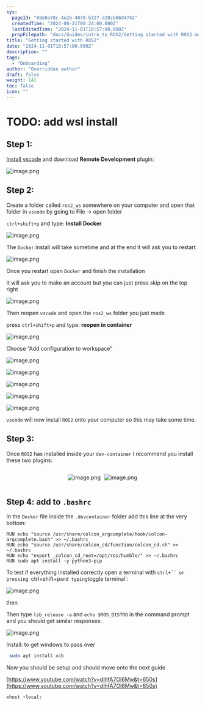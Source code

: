 ```yaml
---
sys:
  pageId: "89e0a78c-4e2b-4070-b327-d28cb0694742"
  createdTime: "2024-08-21T00:24:00.000Z"
  lastEditedTime: "2024-11-01T18:57:00.000Z"
  propFilepath: "docs/Guides/intro_to_ROS2/Getting started with ROS2.md"
title: "Getting started with ROS2"
date: "2024-11-01T18:57:00.000Z"
description: ""
tags:
  - "Onboarding"
author: "Overridden author"
draft: false
weight: 141
toc: false
icon: ""
---
```


# TODO: add wsl install

## Step 1:

[Install vscode](https://code.visualstudio.com/download) and download **Remote Development** plugin:

![image.png](https://prod-files-secure.s3.us-west-2.amazonaws.com/d518164a-d88e-44d1-a4ee-3adb3bd8bce0/efb52993-1881-4a40-b95e-6f020334f022/image.png?X-Amz-Algorithm=AWS4-HMAC-SHA256&X-Amz-Content-Sha256=UNSIGNED-PAYLOAD&X-Amz-Credential=ASIAZI2LB466ZVVNXJXP%2F20250504%2Fus-west-2%2Fs3%2Faws4_request&X-Amz-Date=20250504T150730Z&X-Amz-Expires=3600&X-Amz-Security-Token=IQoJb3JpZ2luX2VjEG4aCXVzLXdlc3QtMiJIMEYCIQDZOBMY5d2%2FQu%2BFBEu1jPimx6oOAH8aLBgBcImrF0nq7QIhANX5Ga7NLD%2FHkIztJa6swoCHCt6t9K%2BOXSS%2BcSCEfb7jKv8DCBcQABoMNjM3NDIzMTgzODA1IgwkTG%2FQ2zi2n58rkacq3AO62gO7%2B9fyxb3yM8JGyLkvtDzxvJqRKk1J8C8MjVlRjXBt82nQFDpeathHpoxxHuAcKK09jekjVUd4N8Qlgjdd1H1Wy5IPVeyKa5fSZIvVqaUw6lt%2FftKTFSjaZM0vyHp4CZMDZmDxkPFpH8TATvAMkeoQ86lkQfdNK739SmMXrlVHMdATrtm%2FInEuij5GF%2BPVPS4EOWhzh2xHrGromhjjhXzgXPkXOAFk%2FZwDZi4JMm1BrHOrXyKEcUfI6ZLLIdV%2FGPztkqLLfhejeRtT7zynyQbpDmnJvlthvKTPOK5ur33VaxKYQcwOY5q7sIs%2Bt45MmCELk%2BETxpKVmLSUffvpTiZvgJteYmm41uiLLOwefYJJCTsPt7z9kVy6cLxL0%2FMvP%2Bmes1IhVyjQZMzNO13ktdNNEiHQQphnd2XErls6t1EPa%2BdlF9aHz9iGvByMhd27amkmbMDJxlaDB3ffhXTVPoBxCsOnNJm6KrNu0O94ui%2Bl2BtEeQkq0mVWQx3JXbZvknBsnOqJavCnWG84ciGUwd0LAKzTIxwFHtbwFj2h1J0mwPoD7mXWqdK0F3cfnVk%2FG4Fmyj4SIW5AVPKpSek1xLOdaFNsOltY%2B%2FvCv%2BXbUvH%2BEZCuhwQoIYXzIjDw4N3ABjqkATLCYD6e9tF1Z0db80Nfi0Wev%2F5lu5MoKYpHsh%2BhjYSg5MAROhyZ5vlaLyP93LdyXjzEDMnyBgBWnm4%2BUx0TUlG2NBt%2BHk2OykLRr9AhG%2F0CPTcKtGXnJXMo59zobiCPdHZg%2BXPsjIitR3TEXbTqttY7jtqBCBPj1Jh3f8pcyldS4lbQEk2FsAKvP2XZnXIykO8oVRlbG1%2Fwl7ojqQGndDq9MotK&X-Amz-Signature=58543f134af8fab1e38ac52852cce026a792ac99a8b29cd6b8d46369f8703166&X-Amz-SignedHeaders=host&x-id=GetObject)

## Step 2:

Create a folder called `ros2_ws` somewhere on your computer and open that folder in `vscode` by going to File → open folder 

`ctrl+shift+p` and type: **Install Docker**

![image.png](https://prod-files-secure.s3.us-west-2.amazonaws.com/d518164a-d88e-44d1-a4ee-3adb3bd8bce0/2269dc0e-1cd5-47ff-bceb-c04ad9b2eab0/image.png?X-Amz-Algorithm=AWS4-HMAC-SHA256&X-Amz-Content-Sha256=UNSIGNED-PAYLOAD&X-Amz-Credential=ASIAZI2LB466ZVVNXJXP%2F20250504%2Fus-west-2%2Fs3%2Faws4_request&X-Amz-Date=20250504T150730Z&X-Amz-Expires=3600&X-Amz-Security-Token=IQoJb3JpZ2luX2VjEG4aCXVzLXdlc3QtMiJIMEYCIQDZOBMY5d2%2FQu%2BFBEu1jPimx6oOAH8aLBgBcImrF0nq7QIhANX5Ga7NLD%2FHkIztJa6swoCHCt6t9K%2BOXSS%2BcSCEfb7jKv8DCBcQABoMNjM3NDIzMTgzODA1IgwkTG%2FQ2zi2n58rkacq3AO62gO7%2B9fyxb3yM8JGyLkvtDzxvJqRKk1J8C8MjVlRjXBt82nQFDpeathHpoxxHuAcKK09jekjVUd4N8Qlgjdd1H1Wy5IPVeyKa5fSZIvVqaUw6lt%2FftKTFSjaZM0vyHp4CZMDZmDxkPFpH8TATvAMkeoQ86lkQfdNK739SmMXrlVHMdATrtm%2FInEuij5GF%2BPVPS4EOWhzh2xHrGromhjjhXzgXPkXOAFk%2FZwDZi4JMm1BrHOrXyKEcUfI6ZLLIdV%2FGPztkqLLfhejeRtT7zynyQbpDmnJvlthvKTPOK5ur33VaxKYQcwOY5q7sIs%2Bt45MmCELk%2BETxpKVmLSUffvpTiZvgJteYmm41uiLLOwefYJJCTsPt7z9kVy6cLxL0%2FMvP%2Bmes1IhVyjQZMzNO13ktdNNEiHQQphnd2XErls6t1EPa%2BdlF9aHz9iGvByMhd27amkmbMDJxlaDB3ffhXTVPoBxCsOnNJm6KrNu0O94ui%2Bl2BtEeQkq0mVWQx3JXbZvknBsnOqJavCnWG84ciGUwd0LAKzTIxwFHtbwFj2h1J0mwPoD7mXWqdK0F3cfnVk%2FG4Fmyj4SIW5AVPKpSek1xLOdaFNsOltY%2B%2FvCv%2BXbUvH%2BEZCuhwQoIYXzIjDw4N3ABjqkATLCYD6e9tF1Z0db80Nfi0Wev%2F5lu5MoKYpHsh%2BhjYSg5MAROhyZ5vlaLyP93LdyXjzEDMnyBgBWnm4%2BUx0TUlG2NBt%2BHk2OykLRr9AhG%2F0CPTcKtGXnJXMo59zobiCPdHZg%2BXPsjIitR3TEXbTqttY7jtqBCBPj1Jh3f8pcyldS4lbQEk2FsAKvP2XZnXIykO8oVRlbG1%2Fwl7ojqQGndDq9MotK&X-Amz-Signature=ba1cad5869f29484fff023991450bb713272e6058d8f7e8fec5d747930f1eb6c&X-Amz-SignedHeaders=host&x-id=GetObject)

The `Docker` install will take sometime and at the end it will ask you to restart

![image.png](https://prod-files-secure.s3.us-west-2.amazonaws.com/d518164a-d88e-44d1-a4ee-3adb3bd8bce0/ed233f78-be33-4b1f-b89c-9c346c0e961e/image.png?X-Amz-Algorithm=AWS4-HMAC-SHA256&X-Amz-Content-Sha256=UNSIGNED-PAYLOAD&X-Amz-Credential=ASIAZI2LB466ZVVNXJXP%2F20250504%2Fus-west-2%2Fs3%2Faws4_request&X-Amz-Date=20250504T150730Z&X-Amz-Expires=3600&X-Amz-Security-Token=IQoJb3JpZ2luX2VjEG4aCXVzLXdlc3QtMiJIMEYCIQDZOBMY5d2%2FQu%2BFBEu1jPimx6oOAH8aLBgBcImrF0nq7QIhANX5Ga7NLD%2FHkIztJa6swoCHCt6t9K%2BOXSS%2BcSCEfb7jKv8DCBcQABoMNjM3NDIzMTgzODA1IgwkTG%2FQ2zi2n58rkacq3AO62gO7%2B9fyxb3yM8JGyLkvtDzxvJqRKk1J8C8MjVlRjXBt82nQFDpeathHpoxxHuAcKK09jekjVUd4N8Qlgjdd1H1Wy5IPVeyKa5fSZIvVqaUw6lt%2FftKTFSjaZM0vyHp4CZMDZmDxkPFpH8TATvAMkeoQ86lkQfdNK739SmMXrlVHMdATrtm%2FInEuij5GF%2BPVPS4EOWhzh2xHrGromhjjhXzgXPkXOAFk%2FZwDZi4JMm1BrHOrXyKEcUfI6ZLLIdV%2FGPztkqLLfhejeRtT7zynyQbpDmnJvlthvKTPOK5ur33VaxKYQcwOY5q7sIs%2Bt45MmCELk%2BETxpKVmLSUffvpTiZvgJteYmm41uiLLOwefYJJCTsPt7z9kVy6cLxL0%2FMvP%2Bmes1IhVyjQZMzNO13ktdNNEiHQQphnd2XErls6t1EPa%2BdlF9aHz9iGvByMhd27amkmbMDJxlaDB3ffhXTVPoBxCsOnNJm6KrNu0O94ui%2Bl2BtEeQkq0mVWQx3JXbZvknBsnOqJavCnWG84ciGUwd0LAKzTIxwFHtbwFj2h1J0mwPoD7mXWqdK0F3cfnVk%2FG4Fmyj4SIW5AVPKpSek1xLOdaFNsOltY%2B%2FvCv%2BXbUvH%2BEZCuhwQoIYXzIjDw4N3ABjqkATLCYD6e9tF1Z0db80Nfi0Wev%2F5lu5MoKYpHsh%2BhjYSg5MAROhyZ5vlaLyP93LdyXjzEDMnyBgBWnm4%2BUx0TUlG2NBt%2BHk2OykLRr9AhG%2F0CPTcKtGXnJXMo59zobiCPdHZg%2BXPsjIitR3TEXbTqttY7jtqBCBPj1Jh3f8pcyldS4lbQEk2FsAKvP2XZnXIykO8oVRlbG1%2Fwl7ojqQGndDq9MotK&X-Amz-Signature=b32bd8778b62bfb1a60eea949877c3909a7c641cb051a96e39e9509f837b93c2&X-Amz-SignedHeaders=host&x-id=GetObject)

Once you restart open `Docker` and finish the installation

It will ask you to make an account but you can just press skip on the top right

![image.png](https://prod-files-secure.s3.us-west-2.amazonaws.com/d518164a-d88e-44d1-a4ee-3adb3bd8bce0/21010ad9-1659-4fd9-9f59-9932a09b2a3d/image.png?X-Amz-Algorithm=AWS4-HMAC-SHA256&X-Amz-Content-Sha256=UNSIGNED-PAYLOAD&X-Amz-Credential=ASIAZI2LB466ZVVNXJXP%2F20250504%2Fus-west-2%2Fs3%2Faws4_request&X-Amz-Date=20250504T150730Z&X-Amz-Expires=3600&X-Amz-Security-Token=IQoJb3JpZ2luX2VjEG4aCXVzLXdlc3QtMiJIMEYCIQDZOBMY5d2%2FQu%2BFBEu1jPimx6oOAH8aLBgBcImrF0nq7QIhANX5Ga7NLD%2FHkIztJa6swoCHCt6t9K%2BOXSS%2BcSCEfb7jKv8DCBcQABoMNjM3NDIzMTgzODA1IgwkTG%2FQ2zi2n58rkacq3AO62gO7%2B9fyxb3yM8JGyLkvtDzxvJqRKk1J8C8MjVlRjXBt82nQFDpeathHpoxxHuAcKK09jekjVUd4N8Qlgjdd1H1Wy5IPVeyKa5fSZIvVqaUw6lt%2FftKTFSjaZM0vyHp4CZMDZmDxkPFpH8TATvAMkeoQ86lkQfdNK739SmMXrlVHMdATrtm%2FInEuij5GF%2BPVPS4EOWhzh2xHrGromhjjhXzgXPkXOAFk%2FZwDZi4JMm1BrHOrXyKEcUfI6ZLLIdV%2FGPztkqLLfhejeRtT7zynyQbpDmnJvlthvKTPOK5ur33VaxKYQcwOY5q7sIs%2Bt45MmCELk%2BETxpKVmLSUffvpTiZvgJteYmm41uiLLOwefYJJCTsPt7z9kVy6cLxL0%2FMvP%2Bmes1IhVyjQZMzNO13ktdNNEiHQQphnd2XErls6t1EPa%2BdlF9aHz9iGvByMhd27amkmbMDJxlaDB3ffhXTVPoBxCsOnNJm6KrNu0O94ui%2Bl2BtEeQkq0mVWQx3JXbZvknBsnOqJavCnWG84ciGUwd0LAKzTIxwFHtbwFj2h1J0mwPoD7mXWqdK0F3cfnVk%2FG4Fmyj4SIW5AVPKpSek1xLOdaFNsOltY%2B%2FvCv%2BXbUvH%2BEZCuhwQoIYXzIjDw4N3ABjqkATLCYD6e9tF1Z0db80Nfi0Wev%2F5lu5MoKYpHsh%2BhjYSg5MAROhyZ5vlaLyP93LdyXjzEDMnyBgBWnm4%2BUx0TUlG2NBt%2BHk2OykLRr9AhG%2F0CPTcKtGXnJXMo59zobiCPdHZg%2BXPsjIitR3TEXbTqttY7jtqBCBPj1Jh3f8pcyldS4lbQEk2FsAKvP2XZnXIykO8oVRlbG1%2Fwl7ojqQGndDq9MotK&X-Amz-Signature=d09cd53286f2ba18491a5c64bb0da6981ebe3eb9d8c037bf0bbc28908c86487a&X-Amz-SignedHeaders=host&x-id=GetObject)

Then reopen `vscode` and open the `ros2_ws` folder you just made

press `ctrl+shift+p` and type: **reopen in container**

![image.png](https://prod-files-secure.s3.us-west-2.amazonaws.com/d518164a-d88e-44d1-a4ee-3adb3bd8bce0/4e93b8c2-41ad-488c-8095-c74205196118/image.png?X-Amz-Algorithm=AWS4-HMAC-SHA256&X-Amz-Content-Sha256=UNSIGNED-PAYLOAD&X-Amz-Credential=ASIAZI2LB466ZVVNXJXP%2F20250504%2Fus-west-2%2Fs3%2Faws4_request&X-Amz-Date=20250504T150730Z&X-Amz-Expires=3600&X-Amz-Security-Token=IQoJb3JpZ2luX2VjEG4aCXVzLXdlc3QtMiJIMEYCIQDZOBMY5d2%2FQu%2BFBEu1jPimx6oOAH8aLBgBcImrF0nq7QIhANX5Ga7NLD%2FHkIztJa6swoCHCt6t9K%2BOXSS%2BcSCEfb7jKv8DCBcQABoMNjM3NDIzMTgzODA1IgwkTG%2FQ2zi2n58rkacq3AO62gO7%2B9fyxb3yM8JGyLkvtDzxvJqRKk1J8C8MjVlRjXBt82nQFDpeathHpoxxHuAcKK09jekjVUd4N8Qlgjdd1H1Wy5IPVeyKa5fSZIvVqaUw6lt%2FftKTFSjaZM0vyHp4CZMDZmDxkPFpH8TATvAMkeoQ86lkQfdNK739SmMXrlVHMdATrtm%2FInEuij5GF%2BPVPS4EOWhzh2xHrGromhjjhXzgXPkXOAFk%2FZwDZi4JMm1BrHOrXyKEcUfI6ZLLIdV%2FGPztkqLLfhejeRtT7zynyQbpDmnJvlthvKTPOK5ur33VaxKYQcwOY5q7sIs%2Bt45MmCELk%2BETxpKVmLSUffvpTiZvgJteYmm41uiLLOwefYJJCTsPt7z9kVy6cLxL0%2FMvP%2Bmes1IhVyjQZMzNO13ktdNNEiHQQphnd2XErls6t1EPa%2BdlF9aHz9iGvByMhd27amkmbMDJxlaDB3ffhXTVPoBxCsOnNJm6KrNu0O94ui%2Bl2BtEeQkq0mVWQx3JXbZvknBsnOqJavCnWG84ciGUwd0LAKzTIxwFHtbwFj2h1J0mwPoD7mXWqdK0F3cfnVk%2FG4Fmyj4SIW5AVPKpSek1xLOdaFNsOltY%2B%2FvCv%2BXbUvH%2BEZCuhwQoIYXzIjDw4N3ABjqkATLCYD6e9tF1Z0db80Nfi0Wev%2F5lu5MoKYpHsh%2BhjYSg5MAROhyZ5vlaLyP93LdyXjzEDMnyBgBWnm4%2BUx0TUlG2NBt%2BHk2OykLRr9AhG%2F0CPTcKtGXnJXMo59zobiCPdHZg%2BXPsjIitR3TEXbTqttY7jtqBCBPj1Jh3f8pcyldS4lbQEk2FsAKvP2XZnXIykO8oVRlbG1%2Fwl7ojqQGndDq9MotK&X-Amz-Signature=799b73f206e3f81672fcb3dc6d574068a394d17dcbc6519fe1c2091d32dd4705&X-Amz-SignedHeaders=host&x-id=GetObject)

Choose “Add configuration to workspace”

![image.png](https://prod-files-secure.s3.us-west-2.amazonaws.com/d518164a-d88e-44d1-a4ee-3adb3bd8bce0/9560b282-5060-4989-ba37-97e7b2c22476/image.png?X-Amz-Algorithm=AWS4-HMAC-SHA256&X-Amz-Content-Sha256=UNSIGNED-PAYLOAD&X-Amz-Credential=ASIAZI2LB466ZVVNXJXP%2F20250504%2Fus-west-2%2Fs3%2Faws4_request&X-Amz-Date=20250504T150730Z&X-Amz-Expires=3600&X-Amz-Security-Token=IQoJb3JpZ2luX2VjEG4aCXVzLXdlc3QtMiJIMEYCIQDZOBMY5d2%2FQu%2BFBEu1jPimx6oOAH8aLBgBcImrF0nq7QIhANX5Ga7NLD%2FHkIztJa6swoCHCt6t9K%2BOXSS%2BcSCEfb7jKv8DCBcQABoMNjM3NDIzMTgzODA1IgwkTG%2FQ2zi2n58rkacq3AO62gO7%2B9fyxb3yM8JGyLkvtDzxvJqRKk1J8C8MjVlRjXBt82nQFDpeathHpoxxHuAcKK09jekjVUd4N8Qlgjdd1H1Wy5IPVeyKa5fSZIvVqaUw6lt%2FftKTFSjaZM0vyHp4CZMDZmDxkPFpH8TATvAMkeoQ86lkQfdNK739SmMXrlVHMdATrtm%2FInEuij5GF%2BPVPS4EOWhzh2xHrGromhjjhXzgXPkXOAFk%2FZwDZi4JMm1BrHOrXyKEcUfI6ZLLIdV%2FGPztkqLLfhejeRtT7zynyQbpDmnJvlthvKTPOK5ur33VaxKYQcwOY5q7sIs%2Bt45MmCELk%2BETxpKVmLSUffvpTiZvgJteYmm41uiLLOwefYJJCTsPt7z9kVy6cLxL0%2FMvP%2Bmes1IhVyjQZMzNO13ktdNNEiHQQphnd2XErls6t1EPa%2BdlF9aHz9iGvByMhd27amkmbMDJxlaDB3ffhXTVPoBxCsOnNJm6KrNu0O94ui%2Bl2BtEeQkq0mVWQx3JXbZvknBsnOqJavCnWG84ciGUwd0LAKzTIxwFHtbwFj2h1J0mwPoD7mXWqdK0F3cfnVk%2FG4Fmyj4SIW5AVPKpSek1xLOdaFNsOltY%2B%2FvCv%2BXbUvH%2BEZCuhwQoIYXzIjDw4N3ABjqkATLCYD6e9tF1Z0db80Nfi0Wev%2F5lu5MoKYpHsh%2BhjYSg5MAROhyZ5vlaLyP93LdyXjzEDMnyBgBWnm4%2BUx0TUlG2NBt%2BHk2OykLRr9AhG%2F0CPTcKtGXnJXMo59zobiCPdHZg%2BXPsjIitR3TEXbTqttY7jtqBCBPj1Jh3f8pcyldS4lbQEk2FsAKvP2XZnXIykO8oVRlbG1%2Fwl7ojqQGndDq9MotK&X-Amz-Signature=e99c763afc91d95ed09859ee2f4f2602d25195bc6d04436ad9c5ab922727e47b&X-Amz-SignedHeaders=host&x-id=GetObject)

![image.png](https://prod-files-secure.s3.us-west-2.amazonaws.com/d518164a-d88e-44d1-a4ee-3adb3bd8bce0/2ee63f81-886b-48e8-a553-dc6e5eac99e4/image.png?X-Amz-Algorithm=AWS4-HMAC-SHA256&X-Amz-Content-Sha256=UNSIGNED-PAYLOAD&X-Amz-Credential=ASIAZI2LB466ZVVNXJXP%2F20250504%2Fus-west-2%2Fs3%2Faws4_request&X-Amz-Date=20250504T150730Z&X-Amz-Expires=3600&X-Amz-Security-Token=IQoJb3JpZ2luX2VjEG4aCXVzLXdlc3QtMiJIMEYCIQDZOBMY5d2%2FQu%2BFBEu1jPimx6oOAH8aLBgBcImrF0nq7QIhANX5Ga7NLD%2FHkIztJa6swoCHCt6t9K%2BOXSS%2BcSCEfb7jKv8DCBcQABoMNjM3NDIzMTgzODA1IgwkTG%2FQ2zi2n58rkacq3AO62gO7%2B9fyxb3yM8JGyLkvtDzxvJqRKk1J8C8MjVlRjXBt82nQFDpeathHpoxxHuAcKK09jekjVUd4N8Qlgjdd1H1Wy5IPVeyKa5fSZIvVqaUw6lt%2FftKTFSjaZM0vyHp4CZMDZmDxkPFpH8TATvAMkeoQ86lkQfdNK739SmMXrlVHMdATrtm%2FInEuij5GF%2BPVPS4EOWhzh2xHrGromhjjhXzgXPkXOAFk%2FZwDZi4JMm1BrHOrXyKEcUfI6ZLLIdV%2FGPztkqLLfhejeRtT7zynyQbpDmnJvlthvKTPOK5ur33VaxKYQcwOY5q7sIs%2Bt45MmCELk%2BETxpKVmLSUffvpTiZvgJteYmm41uiLLOwefYJJCTsPt7z9kVy6cLxL0%2FMvP%2Bmes1IhVyjQZMzNO13ktdNNEiHQQphnd2XErls6t1EPa%2BdlF9aHz9iGvByMhd27amkmbMDJxlaDB3ffhXTVPoBxCsOnNJm6KrNu0O94ui%2Bl2BtEeQkq0mVWQx3JXbZvknBsnOqJavCnWG84ciGUwd0LAKzTIxwFHtbwFj2h1J0mwPoD7mXWqdK0F3cfnVk%2FG4Fmyj4SIW5AVPKpSek1xLOdaFNsOltY%2B%2FvCv%2BXbUvH%2BEZCuhwQoIYXzIjDw4N3ABjqkATLCYD6e9tF1Z0db80Nfi0Wev%2F5lu5MoKYpHsh%2BhjYSg5MAROhyZ5vlaLyP93LdyXjzEDMnyBgBWnm4%2BUx0TUlG2NBt%2BHk2OykLRr9AhG%2F0CPTcKtGXnJXMo59zobiCPdHZg%2BXPsjIitR3TEXbTqttY7jtqBCBPj1Jh3f8pcyldS4lbQEk2FsAKvP2XZnXIykO8oVRlbG1%2Fwl7ojqQGndDq9MotK&X-Amz-Signature=1803d6df7b5d1d3a14240e674566f5da4d95a4c2de1397d21b3e76f7590fe7d8&X-Amz-SignedHeaders=host&x-id=GetObject)

![image.png](https://prod-files-secure.s3.us-west-2.amazonaws.com/d518164a-d88e-44d1-a4ee-3adb3bd8bce0/ae1580b2-b048-407e-aed9-b584224a7a04/image.png?X-Amz-Algorithm=AWS4-HMAC-SHA256&X-Amz-Content-Sha256=UNSIGNED-PAYLOAD&X-Amz-Credential=ASIAZI2LB466ZVVNXJXP%2F20250504%2Fus-west-2%2Fs3%2Faws4_request&X-Amz-Date=20250504T150730Z&X-Amz-Expires=3600&X-Amz-Security-Token=IQoJb3JpZ2luX2VjEG4aCXVzLXdlc3QtMiJIMEYCIQDZOBMY5d2%2FQu%2BFBEu1jPimx6oOAH8aLBgBcImrF0nq7QIhANX5Ga7NLD%2FHkIztJa6swoCHCt6t9K%2BOXSS%2BcSCEfb7jKv8DCBcQABoMNjM3NDIzMTgzODA1IgwkTG%2FQ2zi2n58rkacq3AO62gO7%2B9fyxb3yM8JGyLkvtDzxvJqRKk1J8C8MjVlRjXBt82nQFDpeathHpoxxHuAcKK09jekjVUd4N8Qlgjdd1H1Wy5IPVeyKa5fSZIvVqaUw6lt%2FftKTFSjaZM0vyHp4CZMDZmDxkPFpH8TATvAMkeoQ86lkQfdNK739SmMXrlVHMdATrtm%2FInEuij5GF%2BPVPS4EOWhzh2xHrGromhjjhXzgXPkXOAFk%2FZwDZi4JMm1BrHOrXyKEcUfI6ZLLIdV%2FGPztkqLLfhejeRtT7zynyQbpDmnJvlthvKTPOK5ur33VaxKYQcwOY5q7sIs%2Bt45MmCELk%2BETxpKVmLSUffvpTiZvgJteYmm41uiLLOwefYJJCTsPt7z9kVy6cLxL0%2FMvP%2Bmes1IhVyjQZMzNO13ktdNNEiHQQphnd2XErls6t1EPa%2BdlF9aHz9iGvByMhd27amkmbMDJxlaDB3ffhXTVPoBxCsOnNJm6KrNu0O94ui%2Bl2BtEeQkq0mVWQx3JXbZvknBsnOqJavCnWG84ciGUwd0LAKzTIxwFHtbwFj2h1J0mwPoD7mXWqdK0F3cfnVk%2FG4Fmyj4SIW5AVPKpSek1xLOdaFNsOltY%2B%2FvCv%2BXbUvH%2BEZCuhwQoIYXzIjDw4N3ABjqkATLCYD6e9tF1Z0db80Nfi0Wev%2F5lu5MoKYpHsh%2BhjYSg5MAROhyZ5vlaLyP93LdyXjzEDMnyBgBWnm4%2BUx0TUlG2NBt%2BHk2OykLRr9AhG%2F0CPTcKtGXnJXMo59zobiCPdHZg%2BXPsjIitR3TEXbTqttY7jtqBCBPj1Jh3f8pcyldS4lbQEk2FsAKvP2XZnXIykO8oVRlbG1%2Fwl7ojqQGndDq9MotK&X-Amz-Signature=fd4536bb71d97c925d779302c1182480730af39b7374a01b432ed7142d914f2f&X-Amz-SignedHeaders=host&x-id=GetObject)

![image.png](https://prod-files-secure.s3.us-west-2.amazonaws.com/d518164a-d88e-44d1-a4ee-3adb3bd8bce0/53255b28-f75e-430f-b9e3-c0ac8577e42b/image.png?X-Amz-Algorithm=AWS4-HMAC-SHA256&X-Amz-Content-Sha256=UNSIGNED-PAYLOAD&X-Amz-Credential=ASIAZI2LB466ZVVNXJXP%2F20250504%2Fus-west-2%2Fs3%2Faws4_request&X-Amz-Date=20250504T150730Z&X-Amz-Expires=3600&X-Amz-Security-Token=IQoJb3JpZ2luX2VjEG4aCXVzLXdlc3QtMiJIMEYCIQDZOBMY5d2%2FQu%2BFBEu1jPimx6oOAH8aLBgBcImrF0nq7QIhANX5Ga7NLD%2FHkIztJa6swoCHCt6t9K%2BOXSS%2BcSCEfb7jKv8DCBcQABoMNjM3NDIzMTgzODA1IgwkTG%2FQ2zi2n58rkacq3AO62gO7%2B9fyxb3yM8JGyLkvtDzxvJqRKk1J8C8MjVlRjXBt82nQFDpeathHpoxxHuAcKK09jekjVUd4N8Qlgjdd1H1Wy5IPVeyKa5fSZIvVqaUw6lt%2FftKTFSjaZM0vyHp4CZMDZmDxkPFpH8TATvAMkeoQ86lkQfdNK739SmMXrlVHMdATrtm%2FInEuij5GF%2BPVPS4EOWhzh2xHrGromhjjhXzgXPkXOAFk%2FZwDZi4JMm1BrHOrXyKEcUfI6ZLLIdV%2FGPztkqLLfhejeRtT7zynyQbpDmnJvlthvKTPOK5ur33VaxKYQcwOY5q7sIs%2Bt45MmCELk%2BETxpKVmLSUffvpTiZvgJteYmm41uiLLOwefYJJCTsPt7z9kVy6cLxL0%2FMvP%2Bmes1IhVyjQZMzNO13ktdNNEiHQQphnd2XErls6t1EPa%2BdlF9aHz9iGvByMhd27amkmbMDJxlaDB3ffhXTVPoBxCsOnNJm6KrNu0O94ui%2Bl2BtEeQkq0mVWQx3JXbZvknBsnOqJavCnWG84ciGUwd0LAKzTIxwFHtbwFj2h1J0mwPoD7mXWqdK0F3cfnVk%2FG4Fmyj4SIW5AVPKpSek1xLOdaFNsOltY%2B%2FvCv%2BXbUvH%2BEZCuhwQoIYXzIjDw4N3ABjqkATLCYD6e9tF1Z0db80Nfi0Wev%2F5lu5MoKYpHsh%2BhjYSg5MAROhyZ5vlaLyP93LdyXjzEDMnyBgBWnm4%2BUx0TUlG2NBt%2BHk2OykLRr9AhG%2F0CPTcKtGXnJXMo59zobiCPdHZg%2BXPsjIitR3TEXbTqttY7jtqBCBPj1Jh3f8pcyldS4lbQEk2FsAKvP2XZnXIykO8oVRlbG1%2Fwl7ojqQGndDq9MotK&X-Amz-Signature=c170ca955533f5e6a08afb0c8a913c76e94dc7b193341d3f49ae11408bbb11d2&X-Amz-SignedHeaders=host&x-id=GetObject)

![image.png](https://prod-files-secure.s3.us-west-2.amazonaws.com/d518164a-d88e-44d1-a4ee-3adb3bd8bce0/7c562767-5af9-4ffb-97d1-327bcdf4ee00/image.png?X-Amz-Algorithm=AWS4-HMAC-SHA256&X-Amz-Content-Sha256=UNSIGNED-PAYLOAD&X-Amz-Credential=ASIAZI2LB466ZVVNXJXP%2F20250504%2Fus-west-2%2Fs3%2Faws4_request&X-Amz-Date=20250504T150730Z&X-Amz-Expires=3600&X-Amz-Security-Token=IQoJb3JpZ2luX2VjEG4aCXVzLXdlc3QtMiJIMEYCIQDZOBMY5d2%2FQu%2BFBEu1jPimx6oOAH8aLBgBcImrF0nq7QIhANX5Ga7NLD%2FHkIztJa6swoCHCt6t9K%2BOXSS%2BcSCEfb7jKv8DCBcQABoMNjM3NDIzMTgzODA1IgwkTG%2FQ2zi2n58rkacq3AO62gO7%2B9fyxb3yM8JGyLkvtDzxvJqRKk1J8C8MjVlRjXBt82nQFDpeathHpoxxHuAcKK09jekjVUd4N8Qlgjdd1H1Wy5IPVeyKa5fSZIvVqaUw6lt%2FftKTFSjaZM0vyHp4CZMDZmDxkPFpH8TATvAMkeoQ86lkQfdNK739SmMXrlVHMdATrtm%2FInEuij5GF%2BPVPS4EOWhzh2xHrGromhjjhXzgXPkXOAFk%2FZwDZi4JMm1BrHOrXyKEcUfI6ZLLIdV%2FGPztkqLLfhejeRtT7zynyQbpDmnJvlthvKTPOK5ur33VaxKYQcwOY5q7sIs%2Bt45MmCELk%2BETxpKVmLSUffvpTiZvgJteYmm41uiLLOwefYJJCTsPt7z9kVy6cLxL0%2FMvP%2Bmes1IhVyjQZMzNO13ktdNNEiHQQphnd2XErls6t1EPa%2BdlF9aHz9iGvByMhd27amkmbMDJxlaDB3ffhXTVPoBxCsOnNJm6KrNu0O94ui%2Bl2BtEeQkq0mVWQx3JXbZvknBsnOqJavCnWG84ciGUwd0LAKzTIxwFHtbwFj2h1J0mwPoD7mXWqdK0F3cfnVk%2FG4Fmyj4SIW5AVPKpSek1xLOdaFNsOltY%2B%2FvCv%2BXbUvH%2BEZCuhwQoIYXzIjDw4N3ABjqkATLCYD6e9tF1Z0db80Nfi0Wev%2F5lu5MoKYpHsh%2BhjYSg5MAROhyZ5vlaLyP93LdyXjzEDMnyBgBWnm4%2BUx0TUlG2NBt%2BHk2OykLRr9AhG%2F0CPTcKtGXnJXMo59zobiCPdHZg%2BXPsjIitR3TEXbTqttY7jtqBCBPj1Jh3f8pcyldS4lbQEk2FsAKvP2XZnXIykO8oVRlbG1%2Fwl7ojqQGndDq9MotK&X-Amz-Signature=66ce358823d84e2595c8aee04a4c3403d3b1d18826c748bf76e25aaedefb1b1f&X-Amz-SignedHeaders=host&x-id=GetObject)

`vscode` will now install `ROS2` onto your computer so this may take some time.

## Step 3:

Once `ROS2` has installed inside your `dev-container` I recommend you install these two plugins:

<div style="display: flex;flex-direction: row; column-gap:10px; max-width: 630px;justify-content: center;">
<div>

![image.png](https://prod-files-secure.s3.us-west-2.amazonaws.com/d518164a-d88e-44d1-a4ee-3adb3bd8bce0/3fc3d550-5a54-4ba1-ba6b-faa01cdb7369/image.png?X-Amz-Algorithm=AWS4-HMAC-SHA256&X-Amz-Content-Sha256=UNSIGNED-PAYLOAD&X-Amz-Credential=ASIAZI2LB466YCCJFTWZ%2F20250504%2Fus-west-2%2Fs3%2Faws4_request&X-Amz-Date=20250504T150733Z&X-Amz-Expires=3600&X-Amz-Security-Token=IQoJb3JpZ2luX2VjEGsaCXVzLXdlc3QtMiJHMEUCIQDO%2BSFb%2FQn7DfzZ4615bBMzIaUjLH4Jzx7YwK22SuHQ%2BAIgNu0kqPRXRU%2BTMES6FtCdgl7ONwWj%2F6tvyIQDioyaVJ0q%2FwMIFBAAGgw2Mzc0MjMxODM4MDUiDJnct9NmWkLEE3kkyCrcAz4HQxLhV5XMmM9OmONKI3%2BtLnKVYhKGfAAYFEajkpA%2BizNNC4OX8BY90mMDz0Zp22P3i%2Fh6oG1NluxZoJjg9piCB4A%2F%2Fu7SKS1zwjPckcdNCdvTnjfxMCs%2Bxl8%2FyXKBXEHzbVVhT%2FR4S%2FgYaQNmH7eM0DUzvNL4UZCNnYAspJ2ZANYwuD1lZ8PeccutGsv1y3YGKD9zCII4UnDOj4adbt1lbabpQQxk5amntJCacL1w9pL8E3RhIaUB4d2KBhQlV%2Fk3sVUyqrFiaMMEcJtfLfLL1qodAdCmVe2ii%2FGaZNqr1rY5DegSYb7VaChIqfV64OgqZVO3X86HQm0k5YWTTmhdDbDJivMSJ6Fsa67B1v1pSGQnp9J%2By1Bx%2BoBtjtijmhofCQukmRtEEO%2BT%2FIRgraOVrwr8xu5LL1JxGAleVUN0Fp4pUTeZYuYHxxFqDVnDuxfAbV6xiS%2BXYfVnjd4pE3dAyIccjSaA5iobmBFcOnaNdKY22OxK24d5nW%2BHAF3DSMrWOpKqei%2F%2BdFmVOzsc2Oj7bnSMm34g7dKxW8ja5k2f2AmQsf3D3dWRyBMDKs487v%2Bl7lmJazkgX76frc3obWTtdfVNhuSqDTltbnBYN0HOrGjX2qOmPrUp85ZoMJqP3cAGOqUBy%2FvkgDxvCg8RG8tf1d7gmhNZV%2Ba1DOQY3mY5Nik0cIzkrMAEmiyQCgzJSn1wMABqGdbC6Y3IEPFtSqX1bCbh%2FtsMGIQF17aqdv3NwjSZdWqZbn%2F34RKV%2B6bG0g0WcSSyyaA0RgHMflquRplWO6reyK3t4o66EnMaJv2BHxV6U87k3Cm9eS5BIQAaxdziFczGUDNv7TTlC1QW5TkI54HxF3Al4quu&X-Amz-Signature=6c1c0894fdd0a526086f523f5278220c0b6a7711ce7252439d8ea26345f5a25a&X-Amz-SignedHeaders=host&x-id=GetObject)

</div>
<div>

![image.png](https://prod-files-secure.s3.us-west-2.amazonaws.com/d518164a-d88e-44d1-a4ee-3adb3bd8bce0/d994cc66-13c2-4093-a5a3-f84cf4601a82/image.png?X-Amz-Algorithm=AWS4-HMAC-SHA256&X-Amz-Content-Sha256=UNSIGNED-PAYLOAD&X-Amz-Credential=ASIAZI2LB466T4GQRFG4%2F20250504%2Fus-west-2%2Fs3%2Faws4_request&X-Amz-Date=20250504T150734Z&X-Amz-Expires=3600&X-Amz-Security-Token=IQoJb3JpZ2luX2VjEGsaCXVzLXdlc3QtMiJGMEQCIBKJa3RXS7dgetl5xrLKFePOioUGM5YPkeaE%2FXmA2yRnAiAsZhtkfSugMy9o3SV3%2Bw8K1Bnj7U%2Ferf0FmDqBXAHD6yr%2FAwgUEAAaDDYzNzQyMzE4MzgwNSIMGaM9C3C6IMmDTh%2B3KtwDB8qgphrUmfYys45hwrswbtFEBD8Py7XBSAhO8s71e2xF3bDttAlbCN4SysOIMaXUa%2FvMmQ1yHa0gPR8NHIGFbHHdWUJd5ygYOZZQhcu3rVCh9ayX611KglkTrYdkRu%2B8%2Fo3es%2BjpLHsohDnrpSQoWtOxg3xecljOHDni7UJPwXYWDUdRSx1K36c%2FyNh7uMHcyK3IPQ3j3cQre1NQPagIU5YKrnyKnINLW6o01OWSNTiZ%2FKxpNBgDDDCovxS3bQcBHin2pDajGwXhQsqNnhfpzX%2BrfpBcW23mwFJM8rtpSN6NhxNByPmhE727LoSJg%2BJtCd%2FMiYyqUpn4nkLv7S4I7%2F5YwBwB33I5dq%2BZRoWA%2FcxcXMz%2FB%2BrQOTmyV0fU4%2F9yukdBD6xkaQeZi6ObqkjZKSZ0b9CrnCooHdcaASQkEsJEFX7BuvwQ6n6L26jhpEwf8KHoCJwmnAARnuB9iNpWOypQzjDmSzIy0hslyPt%2BOsfcIYg2WX36bERx%2FMKw0w3WNunYUhi8DxmjnTERg442a6wXFP6Y%2B8K6idCCtFDB%2Fj396CVaXloB9C4ziqZMEPiz68I61PGS%2FJJkXTXpyuiOSZwlsMNk%2FIyV1WSlnSwW58p8Lf1hv2%2FO7fSZ6x8wv5HdwAY6pgG7HY7%2FMe4HdDu%2BGXmsMwOD%2BGFsS6pJULUnaxoE%2Fn%2FEVpwxm6GKsPoNk5W4IfNOGB0CJAy%2B0lvrTXLYmbLdlE%2BB1Ox4XDpnSS6JtJkPI4VGKGIdWj1TOGwuOBHx%2Fa0fvag0WnwEmx9LP739PZQ0iVP9gRCfgwjImrdvlPgxM60%2FZZZ4mmXMLQlA%2BlJsA5gkUUUXGcwyHHVWFB3qH1tGDOhvHPAIwErD&X-Amz-Signature=8abab5a135268acada978e4fd336de34365ccbbd85bb903ff95546636b430769&X-Amz-SignedHeaders=host&x-id=GetObject)

</div>
</div>

## Step 4: add to `.bashrc`

In the `Docker` file inside the `.devcontainer` folder add this line at the very bottom: 

```docker
RUN echo "source /usr/share/colcon_argcomplete/hook/colcon-argcomplete.bash" >> ~/.bashrc
RUN echo "source /usr/share/colcon_cd/function/colcon_cd.sh" >> ~/.bashrc
RUN echo "export _colcon_cd_root=/opt/ros/humble/" >> ~/.bashrc
RUN sudo apt install -y python3-pip 
```

To test if everything installed correctly open a terminal with `ctrl+`` or pressing `ctrl+shift+p` and typing `toggle terminal`:

![image.png](https://prod-files-secure.s3.us-west-2.amazonaws.com/d518164a-d88e-44d1-a4ee-3adb3bd8bce0/6a4943d8-b04e-4c02-9a58-775f3384d1a5/image.png?X-Amz-Algorithm=AWS4-HMAC-SHA256&X-Amz-Content-Sha256=UNSIGNED-PAYLOAD&X-Amz-Credential=ASIAZI2LB466ZVVNXJXP%2F20250504%2Fus-west-2%2Fs3%2Faws4_request&X-Amz-Date=20250504T150730Z&X-Amz-Expires=3600&X-Amz-Security-Token=IQoJb3JpZ2luX2VjEG4aCXVzLXdlc3QtMiJIMEYCIQDZOBMY5d2%2FQu%2BFBEu1jPimx6oOAH8aLBgBcImrF0nq7QIhANX5Ga7NLD%2FHkIztJa6swoCHCt6t9K%2BOXSS%2BcSCEfb7jKv8DCBcQABoMNjM3NDIzMTgzODA1IgwkTG%2FQ2zi2n58rkacq3AO62gO7%2B9fyxb3yM8JGyLkvtDzxvJqRKk1J8C8MjVlRjXBt82nQFDpeathHpoxxHuAcKK09jekjVUd4N8Qlgjdd1H1Wy5IPVeyKa5fSZIvVqaUw6lt%2FftKTFSjaZM0vyHp4CZMDZmDxkPFpH8TATvAMkeoQ86lkQfdNK739SmMXrlVHMdATrtm%2FInEuij5GF%2BPVPS4EOWhzh2xHrGromhjjhXzgXPkXOAFk%2FZwDZi4JMm1BrHOrXyKEcUfI6ZLLIdV%2FGPztkqLLfhejeRtT7zynyQbpDmnJvlthvKTPOK5ur33VaxKYQcwOY5q7sIs%2Bt45MmCELk%2BETxpKVmLSUffvpTiZvgJteYmm41uiLLOwefYJJCTsPt7z9kVy6cLxL0%2FMvP%2Bmes1IhVyjQZMzNO13ktdNNEiHQQphnd2XErls6t1EPa%2BdlF9aHz9iGvByMhd27amkmbMDJxlaDB3ffhXTVPoBxCsOnNJm6KrNu0O94ui%2Bl2BtEeQkq0mVWQx3JXbZvknBsnOqJavCnWG84ciGUwd0LAKzTIxwFHtbwFj2h1J0mwPoD7mXWqdK0F3cfnVk%2FG4Fmyj4SIW5AVPKpSek1xLOdaFNsOltY%2B%2FvCv%2BXbUvH%2BEZCuhwQoIYXzIjDw4N3ABjqkATLCYD6e9tF1Z0db80Nfi0Wev%2F5lu5MoKYpHsh%2BhjYSg5MAROhyZ5vlaLyP93LdyXjzEDMnyBgBWnm4%2BUx0TUlG2NBt%2BHk2OykLRr9AhG%2F0CPTcKtGXnJXMo59zobiCPdHZg%2BXPsjIitR3TEXbTqttY7jtqBCBPj1Jh3f8pcyldS4lbQEk2FsAKvP2XZnXIykO8oVRlbG1%2Fwl7ojqQGndDq9MotK&X-Amz-Signature=d039f0816aee31222afbe23dcc0ddf8796ad031ec2c91eea5017ff46931453d5&X-Amz-SignedHeaders=host&x-id=GetObject)

then 

Then type `lsb_release -a` and `echo $ROS_DISTRO` in the command prompt and you should get similar responses:

![image.png](https://prod-files-secure.s3.us-west-2.amazonaws.com/d518164a-d88e-44d1-a4ee-3adb3bd8bce0/3e635dec-a805-4e85-8b9e-d000e5b71a4e/image.png?X-Amz-Algorithm=AWS4-HMAC-SHA256&X-Amz-Content-Sha256=UNSIGNED-PAYLOAD&X-Amz-Credential=ASIAZI2LB466ZVVNXJXP%2F20250504%2Fus-west-2%2Fs3%2Faws4_request&X-Amz-Date=20250504T150730Z&X-Amz-Expires=3600&X-Amz-Security-Token=IQoJb3JpZ2luX2VjEG4aCXVzLXdlc3QtMiJIMEYCIQDZOBMY5d2%2FQu%2BFBEu1jPimx6oOAH8aLBgBcImrF0nq7QIhANX5Ga7NLD%2FHkIztJa6swoCHCt6t9K%2BOXSS%2BcSCEfb7jKv8DCBcQABoMNjM3NDIzMTgzODA1IgwkTG%2FQ2zi2n58rkacq3AO62gO7%2B9fyxb3yM8JGyLkvtDzxvJqRKk1J8C8MjVlRjXBt82nQFDpeathHpoxxHuAcKK09jekjVUd4N8Qlgjdd1H1Wy5IPVeyKa5fSZIvVqaUw6lt%2FftKTFSjaZM0vyHp4CZMDZmDxkPFpH8TATvAMkeoQ86lkQfdNK739SmMXrlVHMdATrtm%2FInEuij5GF%2BPVPS4EOWhzh2xHrGromhjjhXzgXPkXOAFk%2FZwDZi4JMm1BrHOrXyKEcUfI6ZLLIdV%2FGPztkqLLfhejeRtT7zynyQbpDmnJvlthvKTPOK5ur33VaxKYQcwOY5q7sIs%2Bt45MmCELk%2BETxpKVmLSUffvpTiZvgJteYmm41uiLLOwefYJJCTsPt7z9kVy6cLxL0%2FMvP%2Bmes1IhVyjQZMzNO13ktdNNEiHQQphnd2XErls6t1EPa%2BdlF9aHz9iGvByMhd27amkmbMDJxlaDB3ffhXTVPoBxCsOnNJm6KrNu0O94ui%2Bl2BtEeQkq0mVWQx3JXbZvknBsnOqJavCnWG84ciGUwd0LAKzTIxwFHtbwFj2h1J0mwPoD7mXWqdK0F3cfnVk%2FG4Fmyj4SIW5AVPKpSek1xLOdaFNsOltY%2B%2FvCv%2BXbUvH%2BEZCuhwQoIYXzIjDw4N3ABjqkATLCYD6e9tF1Z0db80Nfi0Wev%2F5lu5MoKYpHsh%2BhjYSg5MAROhyZ5vlaLyP93LdyXjzEDMnyBgBWnm4%2BUx0TUlG2NBt%2BHk2OykLRr9AhG%2F0CPTcKtGXnJXMo59zobiCPdHZg%2BXPsjIitR3TEXbTqttY7jtqBCBPj1Jh3f8pcyldS4lbQEk2FsAKvP2XZnXIykO8oVRlbG1%2Fwl7ojqQGndDq9MotK&X-Amz-Signature=6409647fa683d00c8749d4bba82b2d01ca486024c64e235985c0ed78c2aaaf52&X-Amz-SignedHeaders=host&x-id=GetObject)

Install:  to get windows to pass over

```bash
 sudo apt install xcb
```

Now you should be setup and should move onto the next guide 

[https://www.youtube.com/watch?v=dihfA7Ol6Mw&t=650s](https://www.youtube.com/watch?v=dihfA7Ol6Mw&t=650s)

```python
xhost +local:
```
